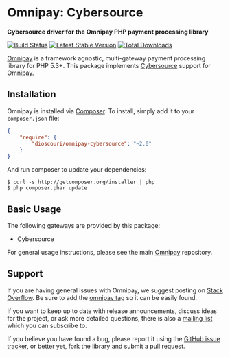 # Omnipay: Cybersource

**Cybersource driver for the Omnipay PHP payment processing library**

[![Build Status](https://travis-ci.org/dioscouri/omnipay-cybersource.png?branch=master)](https://travis-ci.org/eileenmcnaughton/omnipay-cybersource)
[![Latest Stable Version](https://poser.pugx.org/dioscouri/omnipay-cybersource/version.png)](https://packagist.org/dioscouri/omnipay-cybersource/)
[![Total Downloads](https://poser.pugx.org/dioscouri/omnipay-cybersource/d/total.png)](https://packagist.org/dioscouri/omnipay-cybersource/)

[Omnipay](https://github.com/thephpleague/omnipay) is a framework agnostic, multi-gateway payment
processing library for PHP 5.3+. This package implements [Cybersource](http://www.cybersource.com/) support for Omnipay.

## Installation

Omnipay is installed via [Composer](http://getcomposer.org/). To install, simply add it
to your `composer.json` file:

```json
{
    "require": {
        "dioscouri/omnipay-cybersource": "~2.0"
    }
}
```

And run composer to update your dependencies:

    $ curl -s http://getcomposer.org/installer | php
    $ php composer.phar update

## Basic Usage

The following gateways are provided by this package:

* Cybersource

For general usage instructions, please see the main [Omnipay](https://github.com/thephpleague/omnipay)
repository.

## Support

If you are having general issues with Omnipay, we suggest posting on
[Stack Overflow](http://stackoverflow.com/). Be sure to add the
[omnipay tag](http://stackoverflow.com/questions/tagged/omnipay) so it can be easily found.

If you want to keep up to date with release announcements, discuss ideas for the project,
or ask more detailed questions, there is also a [mailing list](https://groups.google.com/forum/#!forum/omnipay) which
you can subscribe to.

If you believe you have found a bug, please report it using the [GitHub issue tracker](https://github.com/dioscouri/omnipay-cybersource/issues),
or better yet, fork the library and submit a pull request.
